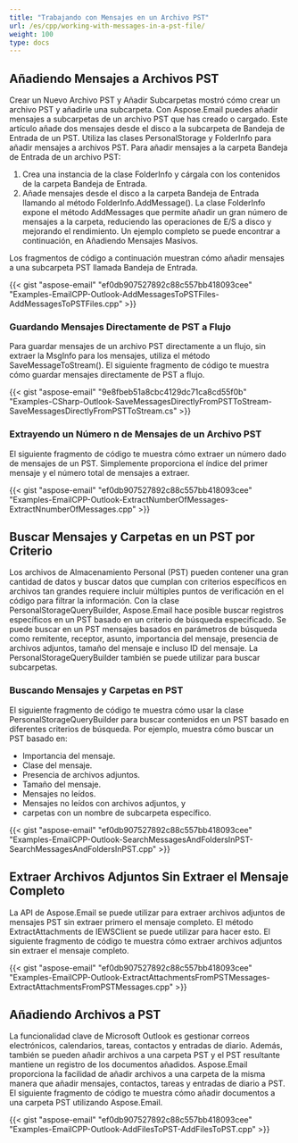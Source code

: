 ```yaml
---
title: "Trabajando con Mensajes en un Archivo PST"
url: /es/cpp/working-with-messages-in-a-pst-file/
weight: 100
type: docs
---
```


## **Añadiendo Mensajes a Archivos PST**
Crear un Nuevo Archivo PST y Añadir Subcarpetas mostró cómo crear un archivo PST y añadirle una subcarpeta. Con Aspose.Email puedes añadir mensajes a subcarpetas de un archivo PST que has creado o cargado. Este artículo añade dos mensajes desde el disco a la subcarpeta de Bandeja de Entrada de un PST. Utiliza las clases PersonalStorage y FolderInfo para añadir mensajes a archivos PST. Para añadir mensajes a la carpeta Bandeja de Entrada de un archivo PST:

1. Crea una instancia de la clase FolderInfo y cárgala con los contenidos de la carpeta Bandeja de Entrada.
1. Añade mensajes desde el disco a la carpeta Bandeja de Entrada llamando al método FolderInfo.AddMessage(). La clase FolderInfo expone el método AddMessages que permite añadir un gran número de mensajes a la carpeta, reduciendo las operaciones de E/S a disco y mejorando el rendimiento. Un ejemplo completo se puede encontrar a continuación, en Añadiendo Mensajes Masivos.

Los fragmentos de código a continuación muestran cómo añadir mensajes a una subcarpeta PST llamada Bandeja de Entrada.

{{< gist "aspose-email" "ef0db907527892c88c557bb418093cee" "Examples-EmailCPP-Outlook-AddMessagesToPSTFiles-AddMessagesToPSTFiles.cpp" >}}
### **Guardando Mensajes Directamente de PST a Flujo**
Para guardar mensajes de un archivo PST directamente a un flujo, sin extraer la MsgInfo para los mensajes, utiliza el método SaveMessageToStream(). El siguiente fragmento de código te muestra cómo guardar mensajes directamente de PST a flujo.

{{< gist "aspose-email" "9e8fbeb51a8cbc4129dc71ca8cd55f0b" "Examples-CSharp-Outlook-SaveMessagesDirectlyFromPSTToStream-SaveMessagesDirectlyFromPSTToStream.cs" >}}
### **Extrayendo un Número n de Mensajes de un Archivo PST**
El siguiente fragmento de código te muestra cómo extraer un número dado de mensajes de un PST. Simplemente proporciona el índice del primer mensaje y el número total de mensajes a extraer.

{{< gist "aspose-email" "ef0db907527892c88c557bb418093cee" "Examples-EmailCPP-Outlook-ExtractNumberOfMessages-ExtractNnumberOfMessages.cpp" >}}
## **Buscar Mensajes y Carpetas en un PST por Criterio**
Los archivos de Almacenamiento Personal (PST) pueden contener una gran cantidad de datos y buscar datos que cumplan con criterios específicos en archivos tan grandes requiere incluir múltiples puntos de verificación en el código para filtrar la información. Con la clase PersonalStorageQueryBuilder, Aspose.Email hace posible buscar registros específicos en un PST basado en un criterio de búsqueda especificado. Se puede buscar en un PST mensajes basados en parámetros de búsqueda como remitente, receptor, asunto, importancia del mensaje, presencia de archivos adjuntos, tamaño del mensaje e incluso ID del mensaje. La PersonalStorageQueryBuilder también se puede utilizar para buscar subcarpetas.
### **Buscando Mensajes y Carpetas en PST**
El siguiente fragmento de código te muestra cómo usar la clase PersonalStorageQueryBuilder para buscar contenidos en un PST basado en diferentes criterios de búsqueda. Por ejemplo, muestra cómo buscar un PST basado en:

- Importancia del mensaje.
- Clase del mensaje.
- Presencia de archivos adjuntos.
- Tamaño del mensaje.
- Mensajes no leídos.
- Mensajes no leídos con archivos adjuntos, y
- carpetas con un nombre de subcarpeta específico.

{{< gist "aspose-email" "ef0db907527892c88c557bb418093cee" "Examples-EmailCPP-Outlook-SearchMessagesAndFoldersInPST-SearchMessagesAndFoldersInPST.cpp" >}}
## **Extraer Archivos Adjuntos Sin Extraer el Mensaje Completo**
La API de Aspose.Email se puede utilizar para extraer archivos adjuntos de mensajes PST sin extraer primero el mensaje completo. El método ExtractAttachments de IEWSClient se puede utilizar para hacer esto. El siguiente fragmento de código te muestra cómo extraer archivos adjuntos sin extraer el mensaje completo.

{{< gist "aspose-email" "ef0db907527892c88c557bb418093cee" "Examples-EmailCPP-Outlook-ExtractAttachmentsFromPSTMessages-ExtractAttachmentsFromPSTMessages.cpp" >}}
## **Añadiendo Archivos a PST**
La funcionalidad clave de Microsoft Outlook es gestionar correos electrónicos, calendarios, tareas, contactos y entradas de diario. Además, también se pueden añadir archivos a una carpeta PST y el PST resultante mantiene un registro de los documentos añadidos. Aspose.Email proporciona la facilidad de añadir archivos a una carpeta de la misma manera que añadir mensajes, contactos, tareas y entradas de diario a PST. El siguiente fragmento de código te muestra cómo añadir documentos a una carpeta PST utilizando Aspose.Email.

{{< gist "aspose-email" "ef0db907527892c88c557bb418093cee" "Examples-EmailCPP-Outlook-AddFilesToPST-AddFilesToPST.cpp" >}}